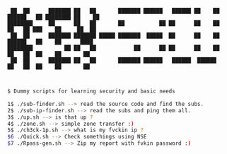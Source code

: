 ```
 ██  ██      ███████ ██   ██       ███████ ██████   ██████ ██    ██ ██████   ██ ████████ ██    ██ 
████████     ██      ██   ██       ██           ██ ██      ██    ██ ██   ██ ███    ██     ██  ██  
 ██  ██      ███████ ███████ █████ ███████  █████  ██      ██    ██ ██████   ██    ██      ████   
████████          ██ ██   ██            ██      ██ ██      ██    ██ ██   ██  ██    ██       ██    
 ██  ██      ███████ ██   ██       ███████ ██████   ██████  ██████  ██   ██  ██    ██       ██    
                                                                                                  
```                                                                                                  

```sh
$ Dummy scripts for learning security and basic needs

1$ ./sub-finder.sh --> read the source code and find the subs.
2$ ./sub-ip-finder.sh --> read the subs and ping them all.
3$ ./up.sh --> is that up ?
4$ ./zone.sh --> simple zone transfer :)
5$ ./ch3ck-1p.sh --> what is my fvckin ip ?
$6 ./Quick.sh --> Check somethings using NSE  
$7 ./Rpass-gen.sh --> Zip my report with fvkin password :)
```

                                                                                                                                                                             
